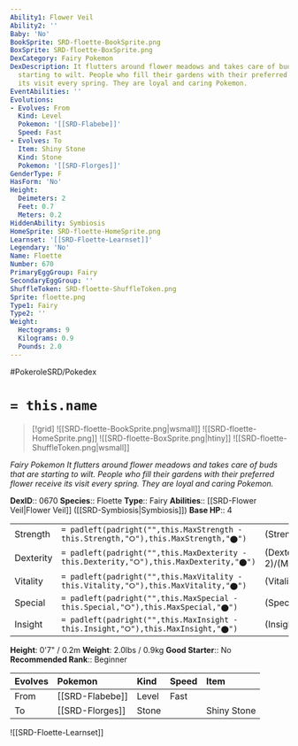 ```yaml
---
Ability1: Flower Veil
Ability2: ''
Baby: 'No'
BookSprite: SRD-floette-BookSprite.png
BoxSprite: SRD-floette-BoxSprite.png
DexCategory: Fairy Pokemon
DexDescription: It flutters around flower meadows and takes care of buds that are
  starting to wilt. People who fill their gardens with their preferred flower receive
  its visit every spring. They are loyal and caring Pokemon.
EventAbilities: ''
Evolutions:
- Evolves: From
  Kind: Level
  Pokemon: '[[SRD-Flabebe]]'
  Speed: Fast
- Evolves: To
  Item: Shiny Stone
  Kind: Stone
  Pokemon: '[[SRD-Florges]]'
GenderType: F
HasForm: 'No'
Height:
  Deimeters: 2
  Feet: 0.7
  Meters: 0.2
HiddenAbility: Symbiosis
HomeSprite: SRD-floette-HomeSprite.png
Learnset: '[[SRD-Floette-Learnset]]'
Legendary: 'No'
Name: Floette
Number: 670
PrimaryEggGroup: Fairy
SecondaryEggGroup: ''
ShuffleToken: SRD-floette-ShuffleToken.png
Sprite: floette.png
Type1: Fairy
Type2: ''
Weight:
  Hectograms: 9
  Kilograms: 0.9
  Pounds: 2.0
---
```


#PokeroleSRD/Pokedex

# `= this.name`

> [!grid]
> ![[SRD-floette-BookSprite.png|wsmall]]
> ![[SRD-floette-HomeSprite.png]]
> ![[SRD-floette-BoxSprite.png|htiny]]
> ![[SRD-floette-ShuffleToken.png|wsmall]]


*Fairy Pokemon*
*It flutters around flower meadows and takes care of buds that are starting to wilt. People who fill their gardens with their preferred flower receive its visit every spring. They are loyal and caring Pokemon.*

**DexID**:: 0670
**Species**:: Floette
**Type**:: Fairy
**Abilities**:: [[SRD-Flower Veil|Flower Veil]] ([[SRD-Symbiosis|Symbiosis]])
**Base HP**:: 4

|           |                                                                                        |                                          |
| --------- | -------------------------------------------------------------------------------------- | ---------------------------------------- |
| Strength  | `= padleft(padright("",this.MaxStrength - this.Strength,"⭘"),this.MaxStrength,"⬤")`    | (Strength::2)/(MaxStrength::4)   |
| Dexterity | `= padleft(padright("",this.MaxDexterity - this.Dexterity,"⭘"),this.MaxDexterity,"⬤")` | (Dexterity:: 2)/(MaxDexterity::4) |
| Vitality  | `= padleft(padright("",this.MaxVitality - this.Vitality,"⭘"),this.MaxVitality,"⬤")`    | (Vitality::2)/(MaxVitality::4)   |
| Special   | `= padleft(padright("",this.MaxSpecial - this.Special,"⭘"),this.MaxSpecial,"⬤")`       | (Special::2)/(MaxSpecial::5)     |
| Insight   | `= padleft(padright("",this.MaxInsight - this.Insight,"⭘"),this.MaxInsight,"⬤")`       | (Insight::3)/(MaxInsight::6)     |

**Height**: 0'7" / 0.2m
**Weight**: 2.0lbs / 0.9kg
**Good Starter**:: No
**Recommended Rank**:: Beginner

| Evolves   | Pokemon         | Kind   | Speed   | Item        |
|:----------|:----------------|:-------|:--------|:------------|
| From      | [[SRD-Flabebe]] | Level  | Fast    |             |
| To        | [[SRD-Florges]] | Stone  |         | Shiny Stone |

![[SRD-Floette-Learnset]]